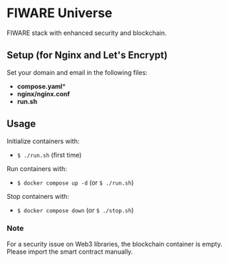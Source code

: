# FIWARE Universe
FIWARE stack with enhanced security and blockchain.

## Setup (for Nginx and Let's Encrypt)
Set your domain and email in the following files:
- **compose.yaml***
- **nginx/nginx.conf**
- **run.sh**

## Usage
Initialize containers with:
- `$ ./run.sh` (first time)

Run containers with:
- `$ docker compose up -d` (or `$ ./run.sh`)

Stop containers with:
- `$ docker compose down` (or `$ ./stop.sh`)

### Note
For a security issue on Web3 libraries, the blockchain container is empty.
Please import the smart contract manually.
